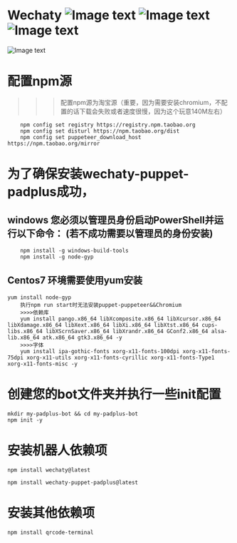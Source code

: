 # Wechaty  ![Image text](https://d25lcipzij17d.cloudfront.net/badge.svg?id=js&type=6&v=0.38.4&x2=0) ![Image text](https://github.com/wechaty/wechaty/workflows/NPM/badge.svg)  ![Image text](https://github.com/wechaty/wechaty/workflows/Docker/badge.svg) 

![Image text](https://wechaty.github.io/wechaty/images/wechaty-logo-green-en.png)

# 配置npm源
>>>配置npm源为淘宝源（重要，因为需要安装chromium，不配置的话下载会失败或者速度很慢，因为这个玩意140M左右）
```
	npm config set registry https://registry.npm.taobao.org
	npm config set disturl https://npm.taobao.org/dist
	npm config set puppeteer_download_host https://npm.taobao.org/mirror
```

# 为了确保安装wechaty-puppet-padplus成功，

## windows 您必须以管理员身份启动PowerShell并运行以下命令： (若不成功需要以管理员的身份安装)
```
    npm install -g windows-build-tools
    npm install -g node-gyp
```

## Centos7 环境需要使用yum安装
```
yum install node-gyp
	执行npm run start时无法安装puppet-puppeteer&&Chromium
	>>>>依赖库
	yum install pango.x86_64 libXcomposite.x86_64 libXcursor.x86_64 libXdamage.x86_64 libXext.x86_64 libXi.x86_64 libXtst.x86_64 cups-libs.x86_64 libXScrnSaver.x86_64 libXrandr.x86_64 GConf2.x86_64 alsa-lib.x86_64 atk.x86_64 gtk3.x86_64 -y
	>>>>字体
	yum install ipa-gothic-fonts xorg-x11-fonts-100dpi xorg-x11-fonts-75dpi xorg-x11-utils xorg-x11-fonts-cyrillic xorg-x11-fonts-Type1 xorg-x11-fonts-misc -y
```

# 创建您的bot文件夹并执行一些init配置
```
mkdir my-padplus-bot && cd my-padplus-bot
npm init -y
```
# 安装机器人依赖项
```
npm install wechaty@latest

npm install wechaty-puppet-padplus@latest

```
# 安装其他依赖项
`npm install qrcode-terminal`
